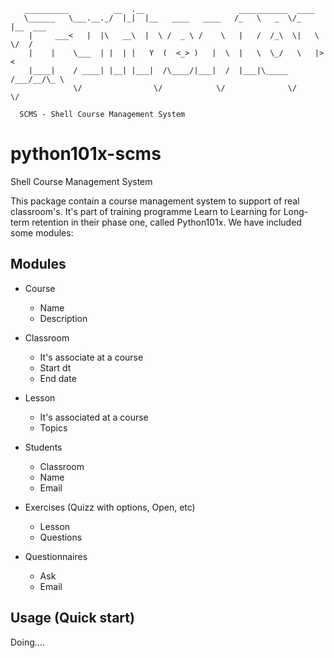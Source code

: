 ```
   __________          __  .__                     ___________  ____
   \______   \___.__._/  |_|  |__   ____   ____   /_   \   _  \/_   |__  ___
    |     ___<   |  |\   __\  |  \ /  _ \ /    \   |   /  /_\  \|   \  \/  /
    |    |    \___  | |  | |   Y  (  <_> )   |  \  |   \  \_/   \   |>    <
    |____|    / ____| |__| |___|  /\____/|___|  /  |___|\_____  /___/__/\_ \
              \/                \/            \/              \/          \/
  
  SCMS - Shell Course Management System
```

python101x-scms
==============

Shell Course Management System

This package contain a course management system to support of real classroom's. It's part of training programme Learn to Learning for Long-term retention in their phase one, called Python101x. We have included some modules:

Modules
--------
 - Course
   - Name
   - Description
   
 - Classroom
   - It's associate at a course
   - Start dt
   - End date

 - Lesson
   - It's associated at a course
   - Topics

 - Students
   - Classroom
   - Name
   - Email
   
 - Exercises (Quizz with options, Open, etc)
   - Lesson
   - Questions

 - Questionnaires
   - Ask
   - Email

Usage (Quick start)
-------------------
Doing....

